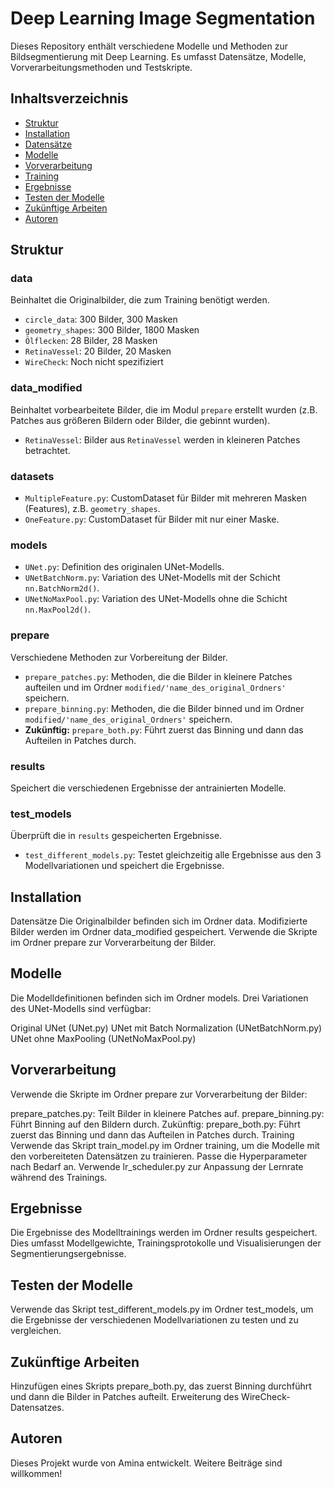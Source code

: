 # Deep Learning Image Segmentation

Dieses Repository enthält verschiedene Modelle und Methoden zur Bildsegmentierung mit Deep Learning. Es umfasst Datensätze, Modelle, Vorverarbeitungsmethoden und Testskripte.

## Inhaltsverzeichnis
- [Struktur](#struktur)
- [Installation](#installation)
- [Datensätze](#datensätze)
- [Modelle](#modelle)
- [Vorverarbeitung](#vorverarbeitung)
- [Training](#training)
- [Ergebnisse](#ergebnisse)
- [Testen der Modelle](#testen-der-modelle)
- [Zukünftige Arbeiten](#zukünftige-arbeiten)
- [Autoren](#autoren)

## Struktur

### data
Beinhaltet die Originalbilder, die zum Training benötigt werden.
- `circle_data`: 300 Bilder, 300 Masken
- `geometry_shapes`: 300 Bilder, 1800 Masken
- `Ölflecken`: 28 Bilder, 28 Masken
- `RetinaVessel`: 20 Bilder, 20 Masken
- `WireCheck`: Noch nicht spezifiziert

### data_modified
Beinhaltet vorbearbeitete Bilder, die im Modul `prepare` erstellt wurden (z.B. Patches aus größeren Bildern oder Bilder, die gebinnt wurden).
- `RetinaVessel`: Bilder aus `RetinaVessel` werden in kleineren Patches betrachtet.

### datasets
- `MultipleFeature.py`: CustomDataset für Bilder mit mehreren Masken (Features), z.B. `geometry_shapes`.
- `OneFeature.py`: CustomDataset für Bilder mit nur einer Maske.

### models
- `UNet.py`: Definition des originalen UNet-Modells.
- `UNetBatchNorm.py`: Variation des UNet-Modells mit der Schicht `nn.BatchNorm2d()`.
- `UNetNoMaxPool.py`: Variation des UNet-Modells ohne die Schicht `nn.MaxPool2d()`.

### prepare
Verschiedene Methoden zur Vorbereitung der Bilder.
- `prepare_patches.py`: Methoden, die die Bilder in kleinere Patches aufteilen und im Ordner `modified/'name_des_original_Ordners'` speichern.
- `prepare_binning.py`: Methoden, die die Bilder binned und im Ordner `modified/'name_des_original_Ordners'` speichern.
- **Zukünftig:** `prepare_both.py`: Führt zuerst das Binning und dann das Aufteilen in Patches durch.

### results
Speichert die verschiedenen Ergebnisse der antrainierten Modelle.

### test_models
Überprüft die in `results` gespeicherten Ergebnisse.
- `test_different_models.py`: Testet gleichzeitig alle Ergebnisse aus den 3 Modellvariationen und speichert die Ergebnisse.

## Installation
Datensätze
Die Originalbilder befinden sich im Ordner data. Modifizierte Bilder werden im Ordner data_modified gespeichert. Verwende die Skripte im Ordner prepare zur Vorverarbeitung der Bilder.

## Modelle
Die Modelldefinitionen befinden sich im Ordner models. Drei Variationen des UNet-Modells sind verfügbar:

Original UNet (UNet.py)
UNet mit Batch Normalization (UNetBatchNorm.py)
UNet ohne MaxPooling (UNetNoMaxPool.py)

## Vorverarbeitung
Verwende die Skripte im Ordner prepare zur Vorverarbeitung der Bilder:

prepare_patches.py: Teilt Bilder in kleinere Patches auf.
prepare_binning.py: Führt Binning auf den Bildern durch.
Zukünftig: prepare_both.py: Führt zuerst das Binning und dann das Aufteilen in Patches durch.
Training
Verwende das Skript train_model.py im Ordner training, um die Modelle mit den vorbereiteten Datensätzen zu trainieren. Passe die Hyperparameter nach Bedarf an. Verwende lr_scheduler.py zur Anpassung der Lernrate während des Trainings.

## Ergebnisse
Die Ergebnisse des Modelltrainings werden im Ordner results gespeichert. Dies umfasst Modellgewichte, Trainingsprotokolle und Visualisierungen der Segmentierungsergebnisse.

## Testen der Modelle
Verwende das Skript test_different_models.py im Ordner test_models, um die Ergebnisse der verschiedenen Modellvariationen zu testen und zu vergleichen.

## Zukünftige Arbeiten
Hinzufügen eines Skripts prepare_both.py, das zuerst Binning durchführt und dann die Bilder in Patches aufteilt.
Erweiterung des WireCheck-Datensatzes.
## Autoren
Dieses Projekt wurde von Amina entwickelt. Weitere Beiträge sind willkommen!
